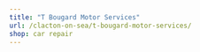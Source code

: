 ```yaml
---
title: "T Bougard Motor Services"
url: /clacton-on-sea/t-bougard-motor-services/
shop: car repair
---
```

